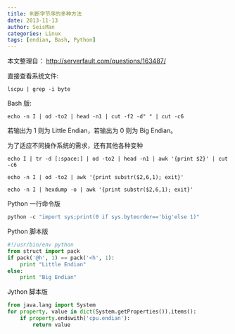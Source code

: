 ```yaml
---
title: 判断字节序的多种方法
date: 2013-11-13
author: SeisMan
categories: Linux
tags: [endian, Bash, Python]
---
```


本文整理自： <http://serverfault.com/questions/163487/>

直接查看系统文件:

    lscpu | grep -i byte

Bash 版:

    echo -n I | od -to2 | head -n1 | cut -f2 -d" " | cut -c6

若输出为 1 则为 Little Endian，若输出为 0 则为 Big Endian。

为了适应不同操作系统的需求，还有其他各种变种

    echo I | tr -d [:space:] | od -to2 | head -n1 | awk '{print $2}' | cut -c6

    echo -n I | od -to2 | awk '{print substr($2,6,1); exit}'

    echo -n I | hexdump -o | awk '{print substr($2,6,1); exit}'

Python 一行命令版

``` python
python -c "import sys;print(0 if sys.byteorder=='big'else 1)"
```

Python 脚本版

``` python
#!/usr/bin/env python
from struct import pack
if pack('@h', 1) == pack('<h', 1):
    print "Little Endian"
else:
    print "Big Endian"
```

Jython 脚本版

``` python
from java.lang import System
for property, value in dict(System.getProperties()).items():
    if property.endswith('cpu.endian'):
        return value
```
